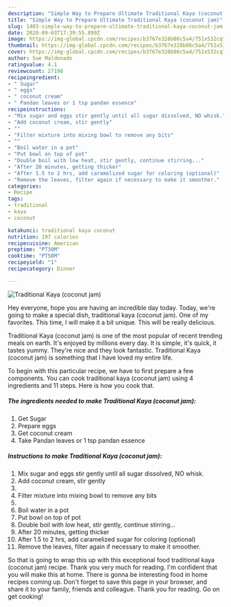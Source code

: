 ```yaml
---
description: "Simple Way to Prepare Ultimate Traditional Kaya (coconut jam)"
title: "Simple Way to Prepare Ultimate Traditional Kaya (coconut jam)"
slug: 1403-simple-way-to-prepare-ultimate-traditional-kaya-coconut-jam
date: 2020-09-03T17:39:55.899Z
image: https://img-global.cpcdn.com/recipes/b3767e328b86c5a4/751x532cq70/traditional-kaya-coconut-jam-recipe-main-photo.jpg
thumbnail: https://img-global.cpcdn.com/recipes/b3767e328b86c5a4/751x532cq70/traditional-kaya-coconut-jam-recipe-main-photo.jpg
cover: https://img-global.cpcdn.com/recipes/b3767e328b86c5a4/751x532cq70/traditional-kaya-coconut-jam-recipe-main-photo.jpg
author: Sue Maldonado
ratingvalue: 4.1
reviewcount: 27198
recipeingredient:
- " Sugar"
- " eggs"
- " coconut cream"
- " Pandan leaves or 1 tsp pandan essence"
recipeinstructions:
- "Mix sugar and eggs stir gently until all sugar dissolved, NO whisk."
- "Add coconut cream, stir gently"
- ""
- "Filter mixture into mixing bowl to remove any bits"
- ""
- "Boil water in a pot"
- "Put bowl on top of pot"
- "Double boil with low heat, stir gently, continue stirring..."
- "After 20 minutes, getting thicker"
- "After 1.5 to 2 hrs, add caramelized sugar for coloring (optional)"
- "Remove the leaves, filter again if necessary to make it smoother."
categories:
- Recipe
tags:
- traditional
- kaya
- coconut

katakunci: traditional kaya coconut 
nutrition: 197 calories
recipecuisine: American
preptime: "PT30M"
cooktime: "PT50M"
recipeyield: "1"
recipecategory: Dinner

---
```



![Traditional Kaya (coconut jam)](https://img-global.cpcdn.com/recipes/b3767e328b86c5a4/751x532cq70/traditional-kaya-coconut-jam-recipe-main-photo.jpg)

Hey everyone, hope you are having an incredible day today. Today, we're going to make a special dish, traditional kaya (coconut jam). One of my favorites. This time, I will make it a bit unique. This will be really delicious.

Traditional Kaya (coconut jam) is one of the most popular of recent trending meals on earth. It's enjoyed by millions every day. It is simple, it's quick, it tastes yummy. They're nice and they look fantastic. Traditional Kaya (coconut jam) is something that I have loved my entire life.




To begin with this particular recipe, we have to first prepare a few components. You can cook traditional kaya (coconut jam) using 4 ingredients and 11 steps. Here is how you cook that.

<!--inarticleads1-->

##### The ingredients needed to make Traditional Kaya (coconut jam):

1. Get  Sugar
1. Prepare  eggs
1. Get  coconut cream
1. Take  Pandan leaves or 1 tsp pandan essence




<!--inarticleads2-->

##### Instructions to make Traditional Kaya (coconut jam):

1. Mix sugar and eggs stir gently until all sugar dissolved, NO whisk.
1. Add coconut cream, stir gently
1. 
1. Filter mixture into mixing bowl to remove any bits
1. 
1. Boil water in a pot
1. Put bowl on top of pot
1. Double boil with low heat, stir gently, continue stirring...
1. After 20 minutes, getting thicker
1. After 1.5 to 2 hrs, add caramelized sugar for coloring (optional)
1. Remove the leaves, filter again if necessary to make it smoother.




So that is going to wrap this up with this exceptional food traditional kaya (coconut jam) recipe. Thank you very much for reading. I'm confident that you will make this at home. There is gonna be interesting food in home recipes coming up. Don't forget to save this page in your browser, and share it to your family, friends and colleague. Thank you for reading. Go on get cooking!
